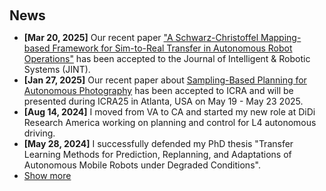 <h1 id="news"></h1>

<h2 style="margin: 60px 0px 10px;">News</h2>

<ul>
<li><strong>[Mar 20, 2025]</strong> Our recent paper <a href="https://link.springer.com/article/10.1007/s10846-025-02250-3" target="blank">"A Schwarz-Christoffel Mapping-based Framework for Sim-to-Real Transfer in Autonomous Robot Operations"</a> has been accepted to the Journal of Intelligent & Robotic Systems (JINT).  </li>
<li><strong>[Jan 27, 2025]</strong> Our recent paper about <a href="https://arxiv.org/abs/2403.05477" target="blank">Sampling-Based Planning for Autonomous Photography</a> has been accepted to ICRA and will be presented during ICRA25 in Atlanta, USA on May 19 - May 23 2025.  </li>
<li><strong>[Aug 14, 2024]</strong> I moved from VA to CA and started my new role at DiDi Research America working on planning and control for L4 autonomous driving.  </li>
<li><strong>[May 28, 2024]</strong> I successfully defended my PhD thesis "Transfer Learning Methods for Prediction, Replanning, and Adaptations of Autonomous Mobile Robots under Degraded Conditions".  </li>
<li> <a href="javascript:toggle_vis('newsmore')">Show more</a> </li>
  <div id="newsmore" style="display:none">     
  <li><strong>[Sept. 1, 2023]</strong> Our recent paper about Next-Best-View-based Task and Motion Planning has been accepted to IROS23-TAMP Workshop and will be presented in Detroit, IL, USA on Oct. 1st - Oct. 5th, 2023.  </li>
  <li><strong>[May 21, 2023]</strong> I earned my Master's en Passant to my doctorate. </li>
  <li><strong>[Jan. 27, 2023]</strong> I passed my dissertation proposal to enter PhD Candidacy. </li>
  <li><strong>[Jan. 16, 2023]</strong>  Our recent paper about epistemic path planning with limited communication has been accepted to ICRA23 and will be presented in London, UK on May. 29th - June 2nd, 2023. </li>
  <li><strong>[June 30, 2022]</strong>  Our recent paper about Meta-Learning-based proactive planning has been accepted to RA-L and will be presented during IROS22 in Kyoto, JP on Oct. 23rd - Oct. 27th, 2022. </li>
  <li><strong>[Apr. 25, 2022]</strong> I will present our lab in the <a href="https://news.virginia.edu/content/engineering-open-house-first-pandemic-draws-1000-curious-visitors" target="_blank">UVA Engineering Open House</a>. </li>
  <li><strong>[Jan. 20, 2022]</strong> Our recent paper about resilient robotic swarms has been accepted to T-RO. </li>
  <li><strong>[Nov. 17, 2021]</strong>I co-organized the 6th UVA Annaual AMR competition. The highly anticipated return of the in-person competition is featured in <a href="https://news.virginia.edu/content/putting-it-all-line">UAV Today</a>.</li>

  <li><strong>[Apr. 1, 2021]</strong> We are featured in <a href="https://engineering.virginia.edu/news/2021/04/see-spot" target="_blank">UVA Today</a>, welcoming <a href="https://www.youtube.com/watch?v=_y5V7sAETrE" target="_blank">Boston Dynamics Spot</a>. My labmate and I developed Spot python ROS wrapper using <a href="https://dev.bostondynamics.com/" target="_blank">BD Spot SDK </a> for lab needs.</li>

  <li><strong>[Nov. 19, 2020]</strong> As one of two graduate teaching assistants for the Autonomous Mobile Robots class, I co-led the shift of lab sessions from physical robots to online simulationsc. The graduate-level class, hosting over 40 students from four departments, is recognized in <a href="https://news.virginia.edu/content/navigating-obstacles-engineering-students-compete-robot-challenge-virtually" target="_blank">UVA Today</a> for its success and broad appeal amid COVID-19 pandemic.</li>

  <li><strong>[Feb. 27, 2019]</strong> We are featured in <a href="https://news.virginia.edu/content/demolition-looming-university-hall-scanned-photographed-history?utm_source=DailyReport&utm_medium=email&utm_campaign=news" target="_blank">UVA Today</a> for using our autonomous robot to 3D Map the University Hall before its demolition.</li>
</div>

</ul>
